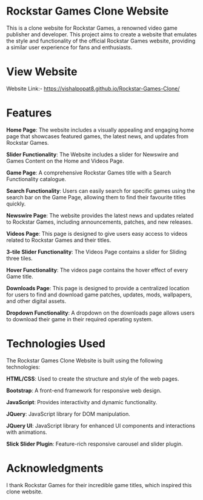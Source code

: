 # Rockstar Games Clone Website
This is a clone website for Rockstar Games, a renowned video game publisher and developer. This project aims to create a website that emulates the style and functionality of the official Rockstar Games website, providing a similar user experience for fans and enthusiasts.

# View Website
Website Link:- https://vishalpopat8.github.io/Rockstar-Games-Clone/

# Features
**Home Page**: The website includes a visually appealing and engaging home page that showcases featured games, the latest news, and updates from Rockstar Games.

**Slider Functionality**: The Website includes a slider for Newswire and Games Content on the Home and Videos Page.

**Game Page**: A comprehensive Rockstar Games title with a Search Functionality catalogue.

**Search Functionality**: Users can easily search for specific games using the search bar on the Game Page, allowing them to find their favourite titles quickly.

**Newswire Page**: The website provides the latest news and updates related to Rockstar Games, including announcements, patches, and new releases.

**Videos Page**: This page is designed to give users easy access to videos related to Rockstar Games and their titles.

**3-tile Slider Functionality**: The Videos Page contains a slider for Sliding three tiles. 

**Hover Functionality**: The videos page contains the hover effect of every Game title.

**Downloads Page**: This page is designed to provide a centralized location for users to find and download game patches, updates, mods, wallpapers, and other digital assets.

**Dropdown Functionality**: A dropdown on the downloads page allows users to download their game in their required operating system.

# Technologies Used
The Rockstar Games Clone Website is built using the following technologies:

**HTML/CSS**: Used to create the structure and style of the web pages.

**Bootstrap**: A front-end framework for responsive web design.

**JavaScript**: Provides interactivity and dynamic functionality.

**JQuery**: JavaScript library for DOM manipulation.

**JQuery UI**: JavaScript library for enhanced UI components and interactions with animations.

**Slick Slider Plugin**: Feature-rich responsive carousel and slider plugin.

# Acknowledgments
I thank Rockstar Games for their incredible game titles, which inspired this clone website.
